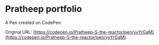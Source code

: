 # Pratheep portfolio

A Pen created on CodePen.

Original URL: [https://codepen.io/Pratheep-S-the-reactor/pen/yyYrGaM](https://codepen.io/Pratheep-S-the-reactor/pen/yyYrGaM).

